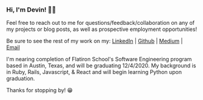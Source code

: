 ### Hi, I'm Devin! 👋🏼

Feel free to reach out to me for questions/feedback/collaboration on any of my projects or blog posts, as well as prospective employment opportunities!

Be sure to see the rest of my work on my: [LinkedIn](https://www.linkedin.com/in/devinrdavis) | [Github](https://github.com/devindavis5) | [Medium](https://medium.com/@devindavis_39241) | [Email](mailto:devinrdavis555@gmail.com)

I'm nearing completion of Flatiron School's Software Engineering program based in Austin, Texas, and will be graduating 12/4/2020.
My background is in Ruby, Rails, Javascript, & React and will begin learning Python upon graduation.

Thanks for stopping by! 😁
